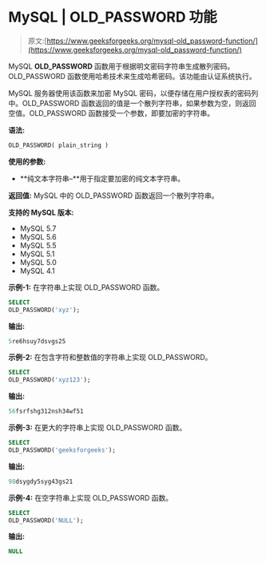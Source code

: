 # MySQL | OLD_PASSWORD 功能

> 原文:[https://www.geeksforgeeks.org/mysql-old_password-function/](https://www.geeksforgeeks.org/mysql-old_password-function/)

MySQL **OLD_PASSWORD** 函数用于根据明文密码字符串生成散列密码。OLD_PASSWORD 函数使用哈希技术来生成哈希密码。该功能由认证系统执行。

MySQL 服务器使用该函数来加密 MySQL 密码，以便存储在用户授权表的密码列中。OLD_PASSWORD 函数返回的值是一个散列字符串，如果参数为空，则返回空值。OLD_PASSWORD 函数接受一个参数，即要加密的字符串。

**语法:**

```sql
OLD_PASSWORD( plain_string )
```

**使用的参数:**

*   **纯文本字符串–**用于指定要加密的纯文本字符串。

**返回值:**
MySQL 中的 OLD_PASSWORD 函数返回一个散列字符串。

**支持的 MySQL 版本:**

*   MySQL 5.7
*   MySQL 5.6
*   MySQL 5.5
*   MySQL 5.1
*   MySQL 5.0
*   MySQL 4.1

**示例-1:** 在字符串上实现 OLD_PASSWORD 函数。

```sql
SELECT 
OLD_PASSWORD('xyz'); 
```

**输出:**

```sql
5re6hsuy7dsvgs25 
```

**示例-2:** 在包含字符和整数值的字符串上实现 OLD_PASSWORD。

```sql
SELECT 
OLD_PASSWORD('xyz123'); 
```

**输出:**

```sql
56fsrfshg312nsh34wf51 
```

**示例-3:** 在更大的字符串上实现 OLD_PASSWORD 函数。

```sql
SELECT 
OLD_PASSWORD('geeksforgeeks'); 
```

**输出:**

```sql
98dsygdy5syg43gs21 
```

**示例-4:** 在空字符串上实现 OLD_PASSWORD 函数。

```sql
SELECT 
OLD_PASSWORD('NULL'); 
```

**输出:**

```sql
NULL 
```